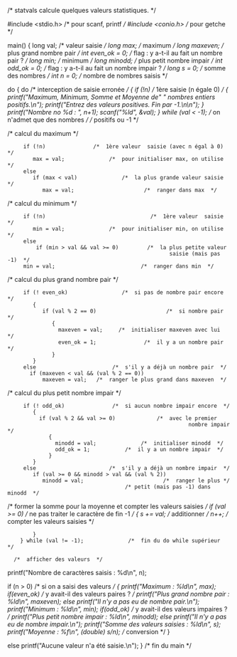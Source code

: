 /*  statvals calcule quelques valeurs statistiques.  */

#include <stdio.h>                                   /*  pour scanf, printf  */
#include <conio.h>                                          /*  pour getche  */

main()
{
   long val;                                              /*  valeur saisie  */
   long max;                                                    /*  maximum  */
   long maxeven;                                 /*  plus grand nombre pair  */
   int even_ok = 0;            /*  flag : y a-t-il au fait un nombre pair ?  */
   long min;                                                    /*  minimum  */
   long minodd;                                /*  plus petit nombre impair  */
   int odd_ok = 0;           /*  flag : y a-t-il au fait un nombre impair ?  */
   long s = 0;                                        /*  somme des nombres  */
   int n = 0;                                  /*  nombre de nombres saisis  */

   do
      {
         do                              /*  interception de saisie erronée  */
            {
               if (!n)                          /*  1ère saisie (n égale 0)  */
                  {
                     printf("Maximum, Minimum, Somme et Moyenne de"
                            " nombres entiers positifs.\n");
                     printf("Entrez des valeurs positives. Fin par -1.\n\n");
                  }
               printf("Nombre no %d : ", n+1);
               scanf("%ld", &val);
             } while (val < -1);             /*  on n'admet que des nombres */
                                                /*  positifs ou -1  */

   /*  calcul du maximum  */

         if (!n)               /*  1ère valeur  saisie (avec n égal à 0)  */
            max = val;              /*  pour initialiser max, on utilise  */
         else
            if (max < val)              /*  la plus grande valeur saisie  */
               max = val;                      /*  ranger dans max  */

  /*  calcul du minimum  */

         if (!n)                                 /*  1ère valeur  saisie  */
            min = val;              /*  pour initialiser min, on utilise  */
         else
             if (min > val && val >= 0)         /*  la plus petite valeur
                                                       saisie (mais pas -1)  */
         min = val;                           /*  ranger dans min  */

/*  calcul du plus grand nombre pair  */

         if (! even_ok)                 /*  si pas de nombre pair encore  */
            {
               if (val % 2 == 0)                      /*  si nombre pair  */
                  {
                    maxeven = val;     /*  initialiser maxeven avec lui  */
                    even_ok = 1;               /*  il y a un nombre pair  */
                  }
            }
         else                        /*  s'il y a déjà un nombre pair  */
           if (maxeven < val && (val % 2 == 0))
               maxeven = val;   /*  ranger le plus grand dans maxeven  */

/*  calcul du plus petit nombre impair  */

         if (! odd_ok)               /*  si aucun nombre impair encore  */
            {
              if (val % 2 && val >= 0)             /*  avec le premier
                                                             nombre impair  */
                 {
                   minodd = val;              /*  initialiser minodd  */
                   odd_ok = 1;           /*  il y a un nombre impair  */
                 }
            }
         else                       /*  s'il y a déjà un nombre impair  */
            if (val >= 0 && minodd > val && (val % 2))
               minodd = val;                         /*  ranger le plus */
                                         /* petit (mais pas -1) dans minodd  */

/*  former la somme pour la moyenne et compter les valeurs saisies  */
         if (val >= 0)       /*  ne pas traiter le caractère de fin -1  */
            {
               s += val;                               /*  additionner  */
               n++;                    /*  compter les valeurs saisies  */

            }
        } while (val != -1);              /*  fin du do while supérieur  */

      /*  afficher des valeurs  */

   printf("Nombre de caractères saisis : %d\n", n);

   if (n > 0)                           /*  si on a saisi des valeurs  */
      {
         printf("Maximum : %ld\n", max);
         if(even_ok)              /*  y avait-il des valeurs paires ?  */
             printf("Plus grand nombre pair : %ld\n", maxeven);
         else
             printf("Il n'y a pas eu de nombre pair.\n");
         printf("Minimum : %ld\n", min);
         if(odd_ok)             /*  y avait-il des valeurs impaires ?  */
             printf("Plus petit nombre impair : %ld\n", minodd);
         else
             printf("Il n'y a pas eu de nombre impair.\n");
         printf("Somme des valeurs saisies : %ld\n", s);
         printf("Moyenne : %f\n", (double) s/n);         /*  conversion  */
      }

   else
         printf("Aucune valeur n'a été saisie.\n");
}                                                  /*  fin du main  */

